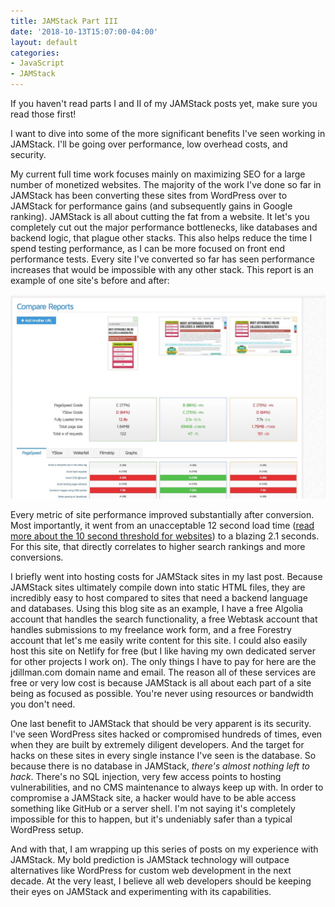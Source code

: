 ```yaml
---
title: JAMStack Part III
date: '2018-10-13T15:07:00-04:00'
layout: default
categories:
- JavaScript
- JAMStack
---
```

If you haven't read parts I and II of my JAMStack posts yet, make sure you read those first!

I want to dive into some of the more significant benefits I've seen working in JAMStack. I'll be going over performance, low overhead costs, and security.

My current full time work focuses mainly on maximizing SEO for a large number of monetized websites. The majority of the work I've done so far in JAMStack has been converting these sites from WordPress over to JAMStack for performance gains (and subsequently gains in Google ranking). JAMStack is all about cutting the fat from a website. It let's you completely cut out the major performance bottlenecks, like databases and backend logic, that plague other stacks. This also helps reduce the time I spend testing performance, as I can be more focused on front end performance tests. Every site I've converted so far has seen performance increases that would be impossible with any other stack. This report is an example of one site's before and after:

![conversion](/assets/images/conversion.jpg)

Every metric of site performance improved substantially after conversion. Most importantly, it went from an unacceptable 12 second load time (<a href="/the-web-in-developing-nations/">read more about the 10 second threshold for websites</a>) to a blazing 2.1 seconds. For this site, that directly correlates to higher search rankings and more conversions.

I briefly went into hosting costs for JAMStack sites in my last post. Because JAMStack sites ultimately compile down into static HTML files, they are incredibly easy to host compared to sites that need a backend language and databases. Using this blog site as an example, I have a free Algolia account that handles the search functionality, a free Webtask account that handles submissions to my freelance work form, and a free Forestry account that let's me easily write content for this site. I could also easily host this site on Netlify for free (but I like having my own dedicated server for other projects I work on). The only things I have to pay for here are the jdillman.com domain name and email. The reason all of these services are free or very low cost is because JAMStack is all about each part of a site being as focused as possible. You're never using resources or bandwidth you don't need.

One last benefit to JAMStack that should be very apparent is its security. I've seen WordPress sites hacked or compromised hundreds of times, even when they are built by extremely diligent developers. And the target for hacks on these sites in every single instance I've seen is the database. So because there is no database in JAMStack, <em>there's almost nothing left to hack</em>. There's no SQL injection, very few access points to hosting vulnerabilities, and no CMS maintenance to always keep up with. In order to compromise a JAMStack site, a hacker would have to be able access something like GitHub or a server shell. I'm not saying it's completely impossible for this to happen, but it's undeniably safer than a typical WordPress setup.

And with that, I am wrapping up this series of posts on my experience with JAMStack. My bold prediction is JAMStack technology will outpace alternatives like WordPress for custom web development in the next decade. At the very least, I believe all web developers should be keeping their eyes on JAMStack and experimenting with its capabilities.

